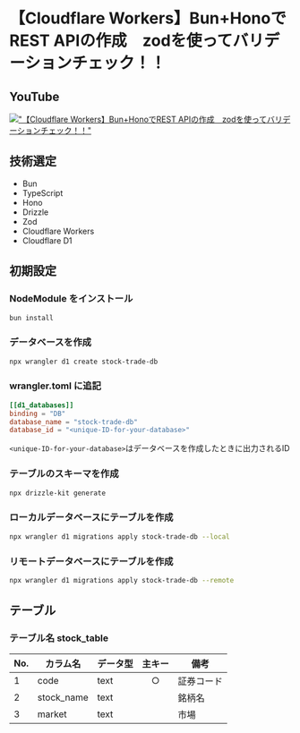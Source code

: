 # 【Cloudflare Workers】Bun+HonoでREST APIの作成　zodを使ってバリデーションチェック！！

## YouTube

[!["【Cloudflare Workers】Bun+HonoでREST APIの作成　zodを使ってバリデーションチェック！！"](https://i.ytimg.com/vi/ks2-LLyAD5Y/maxresdefault.jpg)](https://youtu.be/ks2-LLyAD5Y)

## 技術選定

- Bun
- TypeScript
- Hono
- Drizzle
- Zod
- Cloudflare Workers
- Cloudflare D1

## 初期設定

### NodeModule をインストール

```bash
bun install
```

### データベースを作成

```bash
npx wrangler d1 create stock-trade-db
```

### wrangler.toml に追記

```toml
[[d1_databases]]
binding = "DB"
database_name = "stock-trade-db"
database_id = "<unique-ID-for-your-database>"
```

`<unique-ID-for-your-database>`はデータベースを作成したときに出力されるID

### テーブルのスキーマを作成

```bash
npx drizzle-kit generate
```

### ローカルデータベースにテーブルを作成

```bash
npx wrangler d1 migrations apply stock-trade-db --local
```

### リモートデータベースにテーブルを作成

```bash
npx wrangler d1 migrations apply stock-trade-db --remote
```
      
## テーブル

### テーブル名 stock_table

| No. | カラム名   | データ型 | 主キー | 備考       |
| --- | ---------- | -------- | :----: | ---------- |
| 1   | code       | text     |   ○    | 証券コード |
| 2   | stock_name | text     |        | 銘柄名     |
| 3   | market     | text     |   　   | 市場       |
